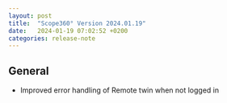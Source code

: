 ```yaml
---
layout: post
title:  "Scope360° Version 2024.01.19"
date:   2024-01-19 07:02:52 +0200
categories: release-note
---
```

## General

- Improved error handling of Remote twin when not logged in

